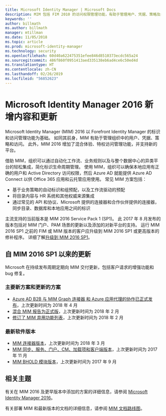 ```yaml
---
title: Microsoft Identity Manager | Microsoft Docs
description: MIM 包括 FIM 2010 的访问权限管理功能，有助于管理用户、凭据、策略及组织中的访问权限。
keywords: ''
author: billmath
ms.author: billmath
manager: mtillman
ms.date: 11/05/2018
ms.topic: article
ms.prod: microsoft-identity-manager
ms.technology: security
ms.openlocfilehash: 60d40a622475351efee846d8510373ecdc565a24
ms.sourcegitcommit: 486f860f0951413aed335138eb6ad4ce6c50ed4d
ms.translationtype: HT
ms.contentlocale: zh-CN
ms.lasthandoff: 02/26/2019
ms.locfileid: "56852623"
---
```

# <a name="microsoft-identity-manager-2016-news-and-updates"></a>Microsoft Identity Manager 2016 新增内容和更新

Microsoft Identity Manager (MIM) 2016 以 Forefront Identity Manager 的标识和访问管理功能为基础。 如同其前身，MIM 有助于管理组织中的用户、凭据、策略和访问。  此外，MIM 2016 增加了混合体验、特权访问管理功能，并支持新的平台。


借助 MIM，组织可以通过自动化工作流、业务规则以及与整个数据中心的异类平台的轻松集成，简化标识生命周期管理。 使用 MIM，组织可以确保本地应用有正确的用户和 Active Directory 访问权限，然后 Azure AD 就能提供 Azure AD Connect 以供 Office 365 应用和云托管应用使用。 常见 MIM 方案包括：
 - 基于业务策略的自动标识和组预配，以及工作流驱动的预配
 - 将目录内容与 HR 系统和其他权威来源集成
 - 通过常见的 API 和协议、Microsoft 提供的连接器和合作伙伴提供的连接器，同步目录、数据库和本地应用之间的标识

主流支持的当前版本是 MIM 2016 Service Pack 1 (SP1)。  此 2017 年 8 月发布的版本包括对 MIM 门户、PAM 场景的更新以及添加的对新平台的支持。  运行 MIM 2016 SP1 之前的 FIM 或 MIM 版本的客户应升级到 MIM 2016 SP1 或更高版本的修补程序。  详细了解[升级到 MIM 2016 SP1](./reference/version-history.md)。

## <a name="updates-since-mim-2016-sp1"></a>自 MIM 2016 SP1 以来的更新

Microsoft 在持续发布周期定期向 MIM 交付更新，包括客户请求的增强功能和 bug 修复。

### <a name="major-new-and-updated-scenarios"></a>主要新方案和更新的方案

- [Azure AD B2B 与 MIM Graph 连接器 和 Azure 应用代理的协作已正式发布](microsoft-identity-manager-2016-graph-b2b-scenario.md)，上次更新时间为 2018 年 4 月
- [混合 MIM 报告为正式版](https://cloudblogs.microsoft.com/enterprisemobility/2018/02/23/hybrid-mim-reporting-now-available-in-azure-active-directory/)，上次更新时间为 2018 年 2 月
- [修订了 MIM 弃用功能列表](microsoft-identity-manager-2016-deprecated-features.md)，上次更新时间为 2018 年 2 月

### <a name="recent-software-releases"></a>最新软件版本

- [MIM 连接器版本](./reference/microsoft-identity-manager-2016-connector-version-history.md)，上次更新时间为 2018 年 3 月
- [MIM 同步、服务、门户、CM、加载项和客户端版本](./reference/version-history.md)，上次更新时间为 2017 年 11 月
- [MIM BHOLD 模块版本](./reference/version-bhold-history.md)，上次更新时间为 2017 年 9 月




## <a name="related-topics"></a>相关主题

有关在 MIM 2016 及更早版本中添加的方案的详细信息，请参阅 [Microsoft Identity Manager 2016](microsoft-identity-manager-2016.md)。

有关部署 MIM 和最新版本的文档的详细信息，请参阅 [MIM 文档路线图](https://docs.microsoft.com/en-us/microsoft-identity-manager/)。

